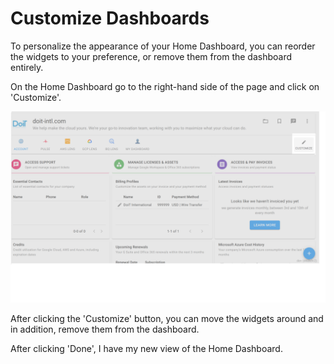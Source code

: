 # Customize Dashboards

To personalize the appearance of your Home Dashboard, you can reorder the widgets to your preference, or remove them from the dashboard entirely.

On the Home Dashboard go to the right-hand side of the page and click on 'Customize'.

![A screenshot highlighting the _Customize_ icon](../.gitbook/assets/customize-dashboards-1.png)

After clicking the 'Customize' button, you can move the widgets around and in addition, remove them from the dashboard.

After clicking 'Done', I have my new view of the Home Dashboard.
